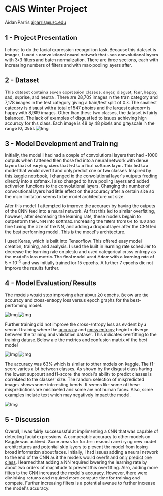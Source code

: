 # CAIS Winter Project
Aidan Parris ajparris@usc.edu

## 1 - Project Presentation
I chose to do the facial expression recognition task. Because this dataset is images, I used a convolutional neural network that uses convolutional layers with 3x3 filters and batch normalization. There are three sections, each with increasing numbers of filters and with max-pooling layers after.

## 2 - Dataset
This dataset contains seven expression classes: anger, disgust, fear, happy, sad, suprise, and neutral. There are 28,709 images in the train category and 7,178 images in the test category giving a train/test split of 0.8. The smallest category is disgust with a total of 547 photos and the largest category is happy with 8,989 images. Other than these two classes, the dataset is fairly balanced. The lack of examples of disgust led to issues achieving high accuracy for this class. Each image is 48 by 48 pixels and grayscale in the range \[0, 255].
![Img](/plots/class_count.png)

## 3 - Model Development and Training
Initially, the model I had had a couple of convolutional layers that had ~1000 outputs when flattened then those fed into a neural network with dense layers that of varying sizes that led to a final softmax layer. This led to a model that would overfit and only predict one or two classes. Inspired by [this kaggle notebook](https://www.kaggle.com/code/mohamedchahed/human-emotion-detection), I changed to the convolutional layer's outputs feeding directly into a softmax. I also changed to have pooling layers and added activation functions to the convolutional layers. Changing the number of convolutional layers had little effect on the accuracy after a certain size so the main limitation seems to be model architecture not size.

Afer this model, I attempted to improve the accuracy by having the outputs of the CNN feed into a neural network. At first this led to similar overfitting, however, after decreasing the learning rate, these models begain to outperform the CNN into softmax. Increasing the filters from 64 to 100 and fine tuning the size of the NN, and adding a dropout layer after the CNN led the best performing model. [This](/plots/hybrid_low_lr2_model.png) is the model's architecture.

I used Keras, which is built into Tensorflow. This offered easy model creation, training, and analysis. I used the built in learning rate scheduler to decrease the learning rate on pleatu and used categorical cross entropy as the model's loss metric. The final model used Adam with a learning rate of $5*10^{-5}$ and was initially trained for 15 epochs. A further 7 epochs did not improve the results further.

## 4 - Model Evaluation/ Results
The models would stop improving after about 20 epochs. Below are the accuracy and cross-entropy loss versus epoch graphs for the best-performing model.

![Img](/plots/hybrid_low_lr2_accuracy.png)
![Img](/plots/hybrid_low_lr2_cross_entropy.png)

Further training did not improve the cross-entropy loss as evident by a second training where the [accuracy](/plots/hybrid_low_lr2_2_accuracy.png) and [cross entropy](/plots/hybrid_low_lr2_2_cross_entropy.png) begin to diverge between the training and validation dataset. This indicates overfitting to the training datase. Below are the metrics and confusion matrix of the best model.

![Img](/plots/hybrid_low_lr2_metrics.png)
![Img](/plots/hybrid_low_lr2_confusion.png)

The accuracy was 63% which is similar to other models on Kaggle. The f1-score varies a lot between classes. As shown by the disgust class having the lowest suppourt and f1-score, the model's ability to predict classes is correlated to the classes' size. The random selection of mispredicted images shows some interesting trends. It seems like some of these mispredictions are mislabeled and some are not human faces. Also, some examples include text which may negatively impact the model. 

![Img](/plots/hybrid_low_lr2_misclassified.png)

## 5 - Discussion
Overall, I was fairly succesussful at implimenting a CNN that was capable of detecting facial expressions. A comperable accuracy to other models on Kaggle was achived. Some areas for further research are trying new model architectures and potential skip layers to prevent the model from losing broad information about faces. Initially, I had issues adding a neural network to the end of the CNN as it the models would overfit and [only predict one class](/plots/small_cnn2_hybrid_lowlr3_confusion.png). I learned that adding a NN required lowering the learning rate by about two orders of magnitude to prevent this overfitting. Also, adding more filtes to the CNN increased the model's accuracy. However, there were diminising returns and required more compute time for training and compute. Further increasing filters is a potential avenue to further increase the model's accuracy.